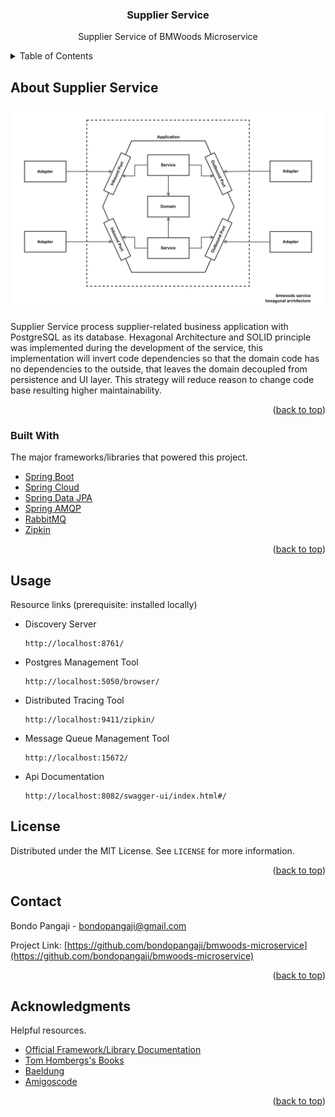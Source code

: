 <div id="top"></div>

<div align="center">
<h3 align="center">Supplier Service</h3>
  <p align="center">
    Supplier Service of BMWoods Microservice
  </p>
</div>



<!-- TABLE OF CONTENTS -->
<details>
  <summary>Table of Contents</summary>
  <ol>
    <li>
      <a href="#about-the-project">About The Project</a>
      <ul>
        <li><a href="#built-with">Built With</a></li>
      </ul>
    </li>
    <li><a href="#license">License</a></li>
    <li><a href="#contact">Contact</a></li>
    <li><a href="#acknowledgments">Acknowledgments</a></li>
  </ol>
</details>



<!-- ABOUT THE PROJECT -->
## About Supplier Service

<div align="center">
    <img src="bmwoods-hexagonal-architecture.jpg" width="750" height="" />
</div>

Supplier Service process supplier-related business application with PostgreSQL as its database. Hexagonal Architecture and
SOLID principle was implemented during the development of the service, this implementation will invert code dependencies
so that the domain code has no dependencies to the outside, that leaves the domain decoupled from persistence and UI layer.
This strategy will reduce reason to change code base resulting higher maintainability.

<p align="right">(<a href="#top">back to top</a>)</p>



### Built With

The major frameworks/libraries that powered this project.

* [Spring Boot](https://spring.io/projects/spring-boot)
* [Spring Cloud](https://spring.io/projects/spring-cloud)
* [Spring Data JPA](https://spring.io/projects/spring-data-jpa)
* [Spring AMQP](https://spring.io/projects/spring-amqp)
* [RabbitMQ](https://www.rabbitmq.com/)
* [Zipkin](https://zipkin.io/)

<p align="right">(<a href="#top">back to top</a>)</p>



<!-- USAGE EXAMPLES -->
## Usage

Resource links (prerequisite: installed locally)

* Discovery Server
    ```
    http://localhost:8761/
    ```
* Postgres Management Tool
    ```
    http://localhost:5050/browser/
    ```
* Distributed Tracing Tool
    ```
    http://localhost:9411/zipkin/
    ```
* Message Queue Management Tool
    ```
    http://localhost:15672/
    ```
* Api Documentation
    ```
    http://localhost:8082/swagger-ui/index.html#/
    ```


<!-- LICENSE -->

## License

Distributed under the MIT License. See `LICENSE` for more information.

<p align="right">(<a href="#top">back to top</a>)</p>




<!-- CONTACT -->

## Contact

Bondo Pangaji - [bondopangaji@gmail.com](mailto:bondopangaji@gmail.com)

Project Link: [https://github.com/bondopangaji/bmwoods-microservice](https://github.com/bondopangaji/bmwoods-microservice)

<p align="right">(<a href="#top">back to top</a>)</p>




<!-- ACKNOWLEDGMENTS -->

## Acknowledgments

Helpful resources.

- [Official Framework/Library Documentation]()
- [Tom Hombergs's Books](https://www.packtpub.com/authors/tom-hombergs)
- [Baeldung](https://www.baeldung.com/)
- [Amigoscode](amigoscode.com)

<p align="right">(<a href="#top">back to top</a>)</p>




<!-- REFERENCE -->
<!-- https://www.markdownguide.org/basic-syntax/#reference-style-links -->